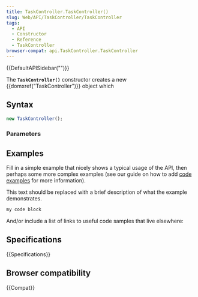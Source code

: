 ```yaml
---
title: TaskController.TaskController()
slug: Web/API/TaskController/TaskController
tags:
  - API
  - Constructor
  - Reference
  - TaskController
browser-compat: api.TaskController.TaskController
---
```

{{DefaultAPISidebar("")}}

The **`TaskController()`** constructor creates a new {{domxref("TaskController")}} object which 

## Syntax

```js
new TaskController();
```

### Parameters



## Examples

Fill in a simple example that nicely shows a typical usage of the API, then perhaps some more complex examples (see our guide on how to add [code examples](/en-US/docs/MDN/Contribute/Structures/Code_examples) for more information).

This text should be replaced with a brief description of what the example demonstrates.

```js
my code block
```

And/or include a list of links to useful code samples that live elsewhere:

## Specifications

{{Specifications}}

## Browser compatibility

{{Compat}}

